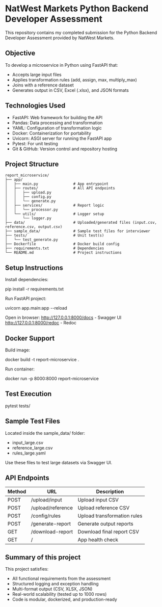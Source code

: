 # NatWest Markets Python Backend Developer Assessment

This repository contains my completed submission for the Python Backend Developer Assessment provided by NatWest Markets.


## Objective
To develop a microservice in Python using FastAPI that:
- Accepts large input files
- Applies transformation rules (add, assign, max, multiply_max)
- Joins with a reference dataset
- Generates output in CSV, Excel (.xlsx), and JSON formats


## Technologies Used
- FastAPI: Web framework for building the API
- Pandas: Data processing and transformation
- YAML: Configuration of transformation logic
- Docker: Containerization for portability
- Uvicorn: ASGI server for running the FastAPI app
- Pytest: For unit testing
- Git & GitHub: Version control and repository hosting


## Project Structure
```
report_microservice/
├── app/
│   ├── main.py                # App entrypoint
│   ├── routes/                # All API endpoints
│   │   ├── upload.py
│   │   ├── config.py
│   │   └── generate.py
│   ├── services/              # Report logic
│   │   └── processor.py
│   └── utils/                 # Logger setup
│       └── logger.py
├── data/                      # Uploaded/generated files (input.csv, reference.csv, output.csv)
├── sample_data/               # Sample test files for interviewer
├── tests/                     # Unit test(s)
│   └── test_generate.py
├── Dockerfile                 # Docker build config
├── requirements.txt           # Dependencies
└── README.md                  # Project instructions
```


## Setup Instructions

Install dependencies:

pip install -r requirements.txt

Run FastAPI project:

uvicorn app.main:app --reload

Open in browser:
http://127.0.0.1:8000/docs - Swagger UI
http://127.0.0.1:8000/redoc - Redoc


## Docker Support
Build image:

docker build -t report-microservice .

Run container:

docker run -p 8000:8000 report-microservice


## Test Execution

pytest tests/


## Sample Test Files
Located inside the sample_data/ folder:
- input_large.csv
- reference_large.csv
- rules_large.yaml

Use these files to test large datasets via Swagger UI.


## API Endpoints
Method | URL | Description
-------|-----|------------
POST   | /upload/input     | Upload input CSV
POST   | /upload/reference | Upload reference CSV
POST   | /config/rules     | Upload transformation rules
POST   | /generate-report  | Generate output reports
GET    | /download-report  | Download final report CSV
GET    | /                 | App health check


## Summary of this project 
This project satisfies:
- All functional requirements from the assessment 
- Structured logging and exception handling
- Multi-format output (CSV, XLSX, JSON)
- Real-world scalability (tested up to 1000 rows)
- Code is modular, dockerized, and production-ready
